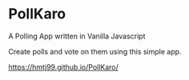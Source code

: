# PollKaro
A Polling App written in Vanilla Javascript

Create polls and vote on them using this simple app.

https://hmtj99.github.io/PollKaro/
